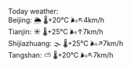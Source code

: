 Today weather:  
Beijing: 🌦   🌡️+20°C 🌬️↖4km/h  
Tianjin: ☀️   🌡️+25°C 🌬️↑7km/h  
Shijiazhuang: 🌫  🌡️+25°C 🌬️↗7km/h  
Tangshan: ⛅️  🌡️+20°C 🌬️↖7km/h  
